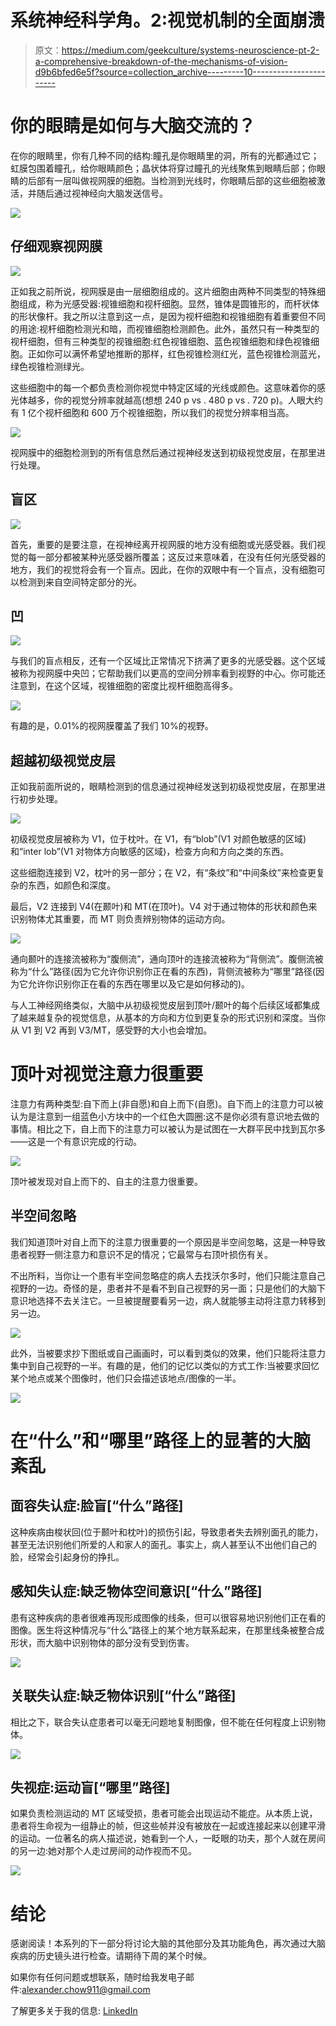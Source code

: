# 系统神经科学角。2:视觉机制的全面崩溃

> 原文：<https://medium.com/geekculture/systems-neuroscience-pt-2-a-comprehensive-breakdown-of-the-mechanisms-of-vision-d9b6bfed6e5f?source=collection_archive---------10----------------------->

# 你的眼睛是如何与大脑交流的？

在你的眼睛里，你有几种不同的结构:瞳孔是你眼睛里的洞，所有的光都通过它；虹膜包围着瞳孔，给你眼睛颜色；晶状体将穿过瞳孔的光线聚焦到眼睛后部；你眼睛的后部有一层叫做视网膜的细胞。当检测到光线时，你眼睛后部的这些细胞被激活，并随后通过视神经向大脑发送信号。

![](img/b279af4d1d7e7b7020f2e13d736a82a3.png)

## 仔细观察视网膜

![](img/ca3ca5a025df2a4611dfc0983d84babd.png)

正如我之前所说，视网膜是由一层细胞组成的。这片细胞由两种不同类型的特殊细胞组成，称为光感受器:视锥细胞和视杆细胞。显然，锥体是圆锥形的，而杆状体的形状像杆。我之所以注意到这一点，是因为视杆细胞和视锥细胞有着重要但不同的用途:视杆细胞检测光和暗，而视锥细胞检测颜色。此外，虽然只有一种类型的视杆细胞，但有三种类型的视锥细胞:红色视锥细胞、蓝色视锥细胞和绿色视锥细胞。正如你可以满怀希望地推断的那样，红色视锥检测红光，蓝色视锥检测蓝光，绿色视锥检测绿光。

这些细胞中的每一个都负责检测你视觉中特定区域的光线或颜色。这意味着你的感光体越多，你的视觉分辨率就越高(想想 240 p vs . 480 p vs . 720 p)。人眼大约有 1 亿个视杆细胞和 600 万个视锥细胞，所以我们的视觉分辨率相当高。

![](img/c293a5dd897970979c5364458568cf69.png)

视网膜中的细胞检测到的所有信息然后通过视神经发送到初级视觉皮层，在那里进行处理。

## 盲区

![](img/192c63f1e25b03224c5bd2ec21484fb9.png)

首先，重要的是要注意，在视神经离开视网膜的地方没有细胞或光感受器。我们视觉的每一部分都被某种光感受器所覆盖；这反过来意味着，在没有任何光感受器的地方，我们的视觉将会有一个盲点。因此，在你的双眼中有一个盲点，没有细胞可以检测到来自空间特定部分的光。

## 凹

![](img/1668c755144e13f65571d1423f4af722.png)

与我们的盲点相反，还有一个区域比正常情况下挤满了更多的光感受器。这个区域被称为视网膜中央凹；它帮助我们以更高的空间分辨率看到视野的中心。你可能还注意到，在这个区域，视锥细胞的密度比视杆细胞高得多。

![](img/1cc579e68447fee4c189371c4da95602.png)

有趣的是，0.01%的视网膜覆盖了我们 10%的视野。

## 超越初级视觉皮层

正如我前面所说的，眼睛检测到的信息通过视神经发送到初级视觉皮层，在那里进行初步处理。

![](img/8e42cc4fb8839bab90a41bb849bef9fc.png)

初级视觉皮层被称为 V1，位于枕叶。在 V1，有“blob”(V1 对颜色敏感的区域)和“inter lob”(V1 对物体方向敏感的区域)，检查方向和方向之类的东西。

这些细胞连接到 V2，枕叶的另一部分；在 V2，有“条纹”和“中间条纹”来检查更复杂的东西，如颜色和深度。

最后，V2 连接到 V4(在颞叶)和 MT(在顶叶)。V4 对于通过物体的形状和颜色来识别物体尤其重要，而 MT 则负责辨别物体的运动方向。

![](img/c5c4bec4dd6b5ea4cfbe87d5e7cc1c75.png)

通向颞叶的连接流被称为“腹侧流”，通向顶叶的连接流被称为“背侧流”。腹侧流被称为“什么”路径(因为它允许你识别你正在看的东西)，背侧流被称为“哪里”路径(因为它允许你识别你正在看的东西在哪里以及它是如何移动的)。

与人工神经网络类似，大脑中从初级视觉皮层到顶叶/颞叶的每个后续区域都集成了越来越复杂的视觉信息，从基本的方向和方位到更复杂的形式识别和深度。当你从 V1 到 V2 再到 V3/MT，感受野的大小也会增加。

# 顶叶对视觉注意力很重要

注意力有两种类型:自下而上(非自愿)和自上而下(自愿)。自下而上的注意力可以被认为是注意到一组蓝色小方块中的一个红色大圆圈:这不是你必须有意识地去做的事情。相比之下，自上而下的注意力可以被认为是试图在一大群平民中找到瓦尔多——这是一个有意识完成的行动。

![](img/12a66ef5897876ac0a223ad198f55da6.png)

顶叶被发现对自上而下的、自主的注意力很重要。

## 半空间忽略

我们知道顶叶对自上而下的注意力很重要的一个原因是半空间忽略，这是一种导致患者视野一侧注意力和意识不足的情况；它最常与右顶叶损伤有关。

不出所料，当你让一个患有半空间忽略症的病人去找沃尔多时，他们只能注意自己视野的一边。奇怪的是，患者并不是看不到自己视野的另一面；只是他们的大脑下意识地选择不去关注它。一旦被提醒要看另一边，病人就能够主动将注意力转移到另一边。

![](img/d35580bc2821059218853158350b5978.png)

此外，当被要求抄下图纸或自己画画时，可以看到类似的效果，他们只能将注意力集中到自己视野的一半。有趣的是，他们的记忆以类似的方式工作:当被要求回忆某个地点或某个图像时，他们只会描述该地点/图像的一半。

![](img/a0b9183f96d5754f0bb86c78fbe5594a.png)

# 在“什么”和“哪里”路径上的显著的大脑紊乱

## 面容失认症:脸盲[“什么”路径]

这种疾病由梭状回(位于颞叶和枕叶)的损伤引起，导致患者失去辨别面孔的能力，甚至无法识别他们所爱的人和家人的面孔。事实上，病人甚至认不出他们自己的脸，经常会引起身份的挣扎。

## 感知失认症:缺乏物体空间意识[“什么”路径]

患有这种疾病的患者很难再现形成图像的线条，但可以很容易地识别他们正在看的图像。医生将这种情况与“什么”路径上的某个地方联系起来，在那里线条被整合成形状，而大脑中识别物体的部分没有受到伤害。

![](img/d43ddd6de9c6fb9d68396b21c8911114.png)

## 关联失认症:缺乏物体识别[“什么”路径]

相比之下，联合失认症患者可以毫无问题地复制图像，但不能在任何程度上识别物体。

![](img/4b2de757d103b693a038a662595f387c.png)

## 失视症:运动盲[“哪里”路径]

如果负责检测运动的 MT 区域受损，患者可能会出现运动不能症。从本质上说，患者将生命视为一组静止的帧，但这些帧并没有被放在一起或连接起来以创建平滑的运动。一位著名的病人描述说，她看到一个人，一眨眼的功夫，那个人就在房间的另一边:她对那个人走过房间的动作视而不见。

![](img/7901cd886e24266c99f9d13436577b76.png)

# 结论

感谢阅读！本系列的下一部分将讨论大脑的其他部分及其功能角色，再次通过大脑疾病的历史镜头进行检查。请期待下周的某个时候。

如果你有任何问题或想联系，随时给我发电子邮件:alexander.chow911@gmail.com

了解更多关于我的信息: [LinkedIn](https://www.linkedin.com/in/alexander-chow-6539771b3/)